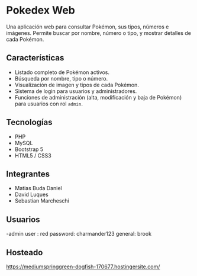 # Pokedex Web

Una aplicación web para consultar Pokémon, sus tipos, números e imágenes. Permite buscar por nombre, número o tipo, y mostrar detalles de cada Pokémon.

## Características

- Listado completo de Pokémon activos.
- Búsqueda por nombre, tipo o número.
- Visualización de imagen y tipos de cada Pokémon.
- Sistema de login para usuarios y administradores.
- Funciones de administración (alta, modificación y baja de Pokémon) para usuarios con rol `admin`.

## Tecnologías

- PHP
- MySQL 
- Bootstrap 5
- HTML5 / CSS3

## Integrantes 

- Matias Buda Daniel
- David Luques
- Sebastian Marcheschi

## Usuarios
-admin 
user : red password: charmander123
general: brook   

## Hosteado 
https://mediumspringgreen-dogfish-170677.hostingersite.com/